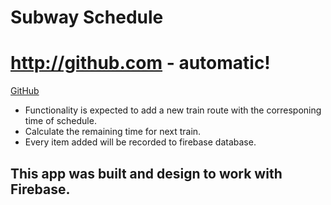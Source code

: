 # Subway Schedule 

# http://github.com - automatic!
[GitHub](http://github.com)


* Functionality is expected to add a new train route with the corresponing time of schedule.
* Calculate the remaining time for next train.
* Every item added will be recorded to firebase database.


## This app was built and design to work with **Firebase**. 